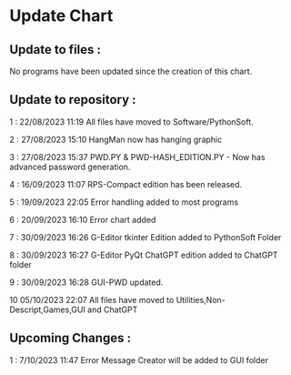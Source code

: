 # Update Chart
## Update to files : 

No programs have been updated since the creation of this chart.

## Update to repository :

1 : 22/08/2023 11:19 All files have moved to Software/PythonSoft.


2 : 27/08/2023 15:10 HangMan now has hanging graphic


3 : 27/08/2023 15:37 PWD.PY & PWD-HASH_EDITION.PY - Now has advanced password generation.


4 : 16/09/2023 11:07 RPS-Compact edition has been released.


5 : 19/09/2023 22:05 Error handling added to most programs


6 : 20/09/2023 16:10 Error chart added


7 : 30/09/2023 16:26 G-Editor tkinter Edition added to PythonSoft Folder


8 : 30/09/2023 16:27 G-Editor PyQt ChatGPT edition added to ChatGPT folder


9 : 30/09/2023 16:28 GUI-PWD updated.


10 05/10/2023 22:07 All files have moved to Utilities,Non-Descript,Games,GUI and ChatGPT


## Upcoming Changes : 


1 : 7/10/2023 11:47 Error Message Creator will be added to GUI folder

